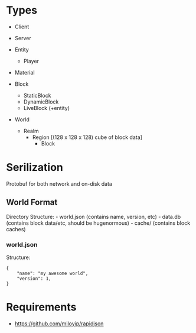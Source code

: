 

# Types

- Client
- Server

- Entity
    - Player

- Material

- Block
    - StaticBlock
    - DynamicBlock
    - LiveBlock (+entity)

- World
    - Realm
        - Region [(128 x 128 x 128) cube of block data]
            - Block  

# Serilization
Protobuf for both network and on-disk data


## World Format
Directory Structure:
    - world.json (contains name, version, etc)
    - data.db (contains block data/etc, should be hugenormous)
    - cache/ (contains block caches)

### world.json
Structure:
```
{
    "name": "my awesome world",
    "version": 1,
}
```


# Requirements
- https://github.com/miloyip/rapidjson

